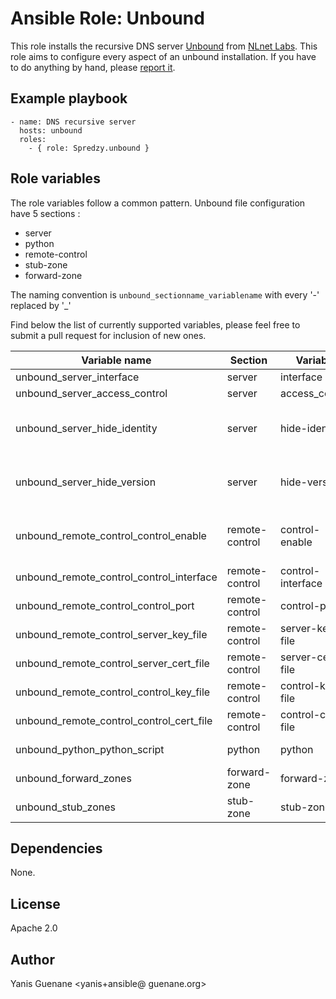 # Ansible Role: Unbound

This role installs the recursive DNS server [Unbound](https://unbound.net/) from [NLnet Labs](https://www.nlnetlabs.nl/).
This role aims to configure every aspect of an unbound installation. If you have to do anything by hand, please [report it](https://github.com/Spredzy/ansible-role-unbound/issues/new).

## Example playbook

```
- name: DNS recursive server
  hosts: unbound
  roles:
    - { role: Spredzy.unbound }
```

## Role variables

The role variables follow a common pattern. Unbound file configuration have 5 sections :

  * server
  * python
  * remote-control
  * stub-zone
  * forward-zone

The naming convention is `unbound_sectionname_variablename` with every '-' replaced by '\_'

Find below the list of currently supported variables, please feel free to submit a pull request for inclusion of new ones.

| Variable name                                 | Section        | Variable          | Type                            |
|-----------------------------------------------|----------------|-------------------|---------------------------------|
| unbound\_server\_interface                    | server         | interface         | array                           |
| unbound\_server\_access\_control              | server         | access\_control   | array                           |
| unbound\_server\_hide\_identity               | server         | hide-identity     | string (Available: 'yes', 'no') |
| unbound\_server\_hide\_version                | server         | hide-version      | string (Available: 'yes', 'no') |
| unbound\_remote\_control\_control\_enable     | remote-control | control-enable    | string (Available: 'yes', 'no') |
| unbound\_remote\_control\_control\_interface  | remote-control | control-interface | array                           |
| unbound\_remote\_control\_control\_port       | remote-control | control-port      | integer                         |
| unbound\_remote\_control\_server\_key\_file   | remote-control | server-key-file   | string                          |
| unbound\_remote\_control\_server\_cert\_file  | remote-control | server-cert-file  | string                          |
| unbound\_remote\_control\_control\_key\_file  | remote-control | control-key-file  | string                          |
| unbound\_remote\_control\_control\_cert\_file | remote-control | control-cert-file | string                          |
| unbound\_python\_python\_script | python      | python         | python-script     | string                          |
| unbound\_forward\_zones                       | forward-zone   | forward-zone      | array of hash                   |
| unbound\_stub\_zones                          | stub-zone      | stub-zone         | array of hash                   |


## Dependencies

None.

## License

Apache 2.0

## Author

Yanis Guenane  <yanis+ansible@ guenane.org>
